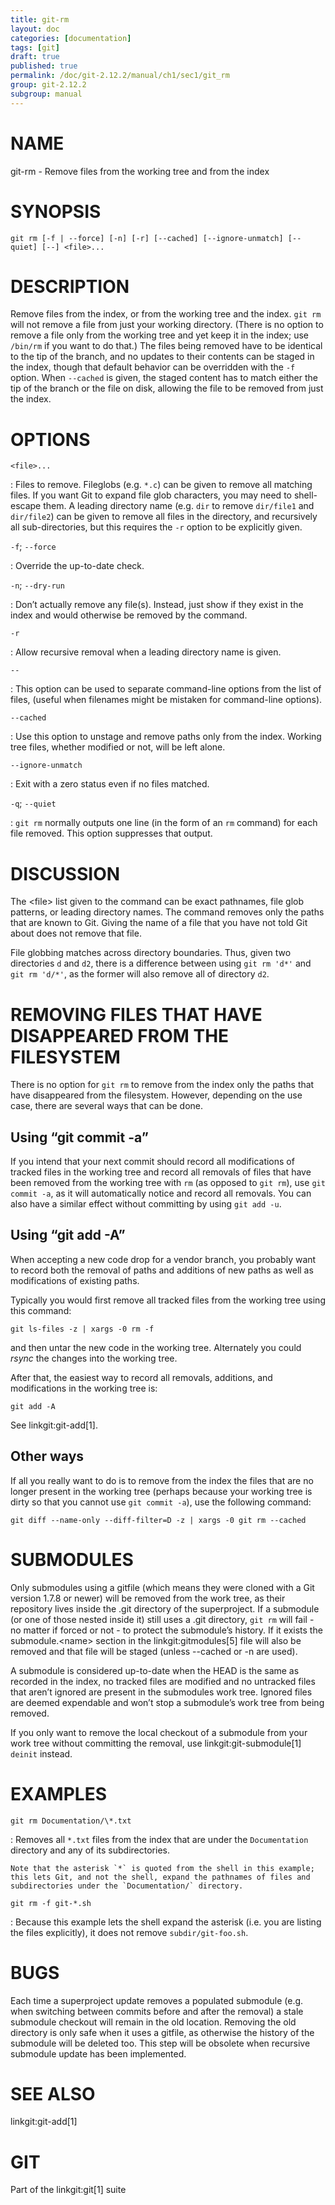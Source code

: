```yaml
---
title: git-rm
layout: doc
categories: [documentation]
tags: [git]
draft: true
published: true
permalink: /doc/git-2.12.2/manual/ch1/sec1/git_rm
group: git-2.12.2
subgroup: manual
---
```


NAME
====

git-rm - Remove files from the working tree and from the index

SYNOPSIS
========

    git rm [-f | --force] [-n] [-r] [--cached] [--ignore-unmatch] [--quiet] [--] <file>...

DESCRIPTION
===========

Remove files from the index, or from the working tree and the index. `git rm` will not remove a file from just your working directory. (There is no option to remove a file only from the working tree and yet keep it in the index; use `/bin/rm` if you want to do that.) The files being removed have to be identical to the tip of the branch, and no updates to their contents can be staged in the index, though that default behavior can be overridden with the `-f` option. When `--cached` is given, the staged content has to match either the tip of the branch or the file on disk, allowing the file to be removed from just the index.

OPTIONS
=======

`<file>...`

:   Files to remove. Fileglobs (e.g. `*.c`) can be given to remove all matching files. If you want Git to expand file glob characters, you may need to shell-escape them. A leading directory name (e.g. `dir` to remove `dir/file1` and `dir/file2`) can be given to remove all files in the directory, and recursively all sub-directories, but this requires the `-r` option to be explicitly given.

`-f`; `--force`

:   Override the up-to-date check.

`-n`; `--dry-run`

:   Don’t actually remove any file(s). Instead, just show if they exist in the index and would otherwise be removed by the command.

`-r`

:   Allow recursive removal when a leading directory name is given.

`--`

:   This option can be used to separate command-line options from the list of files, (useful when filenames might be mistaken for command-line options).

`--cached`

:   Use this option to unstage and remove paths only from the index. Working tree files, whether modified or not, will be left alone.

`--ignore-unmatch`

:   Exit with a zero status even if no files matched.

`-q`; `--quiet`

:   `git rm` normally outputs one line (in the form of an `rm` command) for each file removed. This option suppresses that output.

DISCUSSION
==========

The &lt;file&gt; list given to the command can be exact pathnames, file glob patterns, or leading directory names. The command removes only the paths that are known to Git. Giving the name of a file that you have not told Git about does not remove that file.

File globbing matches across directory boundaries. Thus, given two directories `d` and `d2`, there is a difference between using `git rm 'd*'` and `git rm 'd/*'`, as the former will also remove all of directory `d2`.

REMOVING FILES THAT HAVE DISAPPEARED FROM THE FILESYSTEM
========================================================

There is no option for `git rm` to remove from the index only the paths that have disappeared from the filesystem. However, depending on the use case, there are several ways that can be done.

Using “git commit -a”
---------------------

If you intend that your next commit should record all modifications of tracked files in the working tree and record all removals of files that have been removed from the working tree with `rm` (as opposed to `git rm`), use `git commit -a`, as it will automatically notice and record all removals. You can also have a similar effect without committing by using `git add -u`.

Using “git add -A”
------------------

When accepting a new code drop for a vendor branch, you probably want to record both the removal of paths and additions of new paths as well as modifications of existing paths.

Typically you would first remove all tracked files from the working tree using this command:

    git ls-files -z | xargs -0 rm -f

and then untar the new code in the working tree. Alternately you could *rsync* the changes into the working tree.

After that, the easiest way to record all removals, additions, and modifications in the working tree is:

    git add -A

See linkgit:git-add\[1\].

Other ways
----------

If all you really want to do is to remove from the index the files that are no longer present in the working tree (perhaps because your working tree is dirty so that you cannot use `git commit -a`), use the following command:

    git diff --name-only --diff-filter=D -z | xargs -0 git rm --cached

SUBMODULES
==========

Only submodules using a gitfile (which means they were cloned with a Git version 1.7.8 or newer) will be removed from the work tree, as their repository lives inside the .git directory of the superproject. If a submodule (or one of those nested inside it) still uses a .git directory, `git rm` will fail - no matter if forced or not - to protect the submodule’s history. If it exists the submodule.&lt;name&gt; section in the linkgit:gitmodules\[5\] file will also be removed and that file will be staged (unless --cached or -n are used).

A submodule is considered up-to-date when the HEAD is the same as recorded in the index, no tracked files are modified and no untracked files that aren’t ignored are present in the submodules work tree. Ignored files are deemed expendable and won’t stop a submodule’s work tree from being removed.

If you only want to remove the local checkout of a submodule from your work tree without committing the removal, use linkgit:git-submodule\[1\] `deinit` instead.

EXAMPLES
========

`git rm Documentation/\*.txt`

:   Removes all `*.txt` files from the index that are under the `Documentation` directory and any of its subdirectories.

    Note that the asterisk `*` is quoted from the shell in this example; this lets Git, and not the shell, expand the pathnames of files and subdirectories under the `Documentation/` directory.

`git rm -f git-*.sh`

:   Because this example lets the shell expand the asterisk (i.e. you are listing the files explicitly), it does not remove `subdir/git-foo.sh`.

BUGS
====

Each time a superproject update removes a populated submodule (e.g. when switching between commits before and after the removal) a stale submodule checkout will remain in the old location. Removing the old directory is only safe when it uses a gitfile, as otherwise the history of the submodule will be deleted too. This step will be obsolete when recursive submodule update has been implemented.

SEE ALSO
========

linkgit:git-add\[1\]

GIT
===

Part of the linkgit:git\[1\] suite

